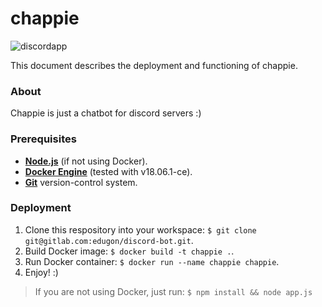 # chappie
![discordapp](https://discordapp.com/api/guilds/222078108977594368/embed.png)

This document describes the deployment and functioning of chappie.

### About
Chappie is just a chatbot for discord servers :)

### Prerequisites
- **[Node.js](https://nodejs.org/en/download/)** (if not using Docker).
- **[Docker Engine](https://docs.docker.com/engine/)** (tested with v18.06.1-ce).
- **[Git](https://git-scm.com/downloads)** version-control system.

### Deployment
1. Clone this respository into your workspace: ``$ git clone git@gitlab.com:edugon/discord-bot.git``.
2. Build Docker image: ``$ docker build -t chappie .``.
3. Run Docker container: ``$ docker run --name chappie chappie``.
4. Enjoy! :)

> If you are not using Docker, just run: ``$ npm install && node app.js``